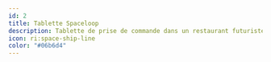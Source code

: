```yaml
---
id: 2
title: Tablette Spaceloop
description: Tablette de prise de commande dans un restaurant futuriste.
icon: ri:space-ship-line
color: "#06b6d4"
---
```

